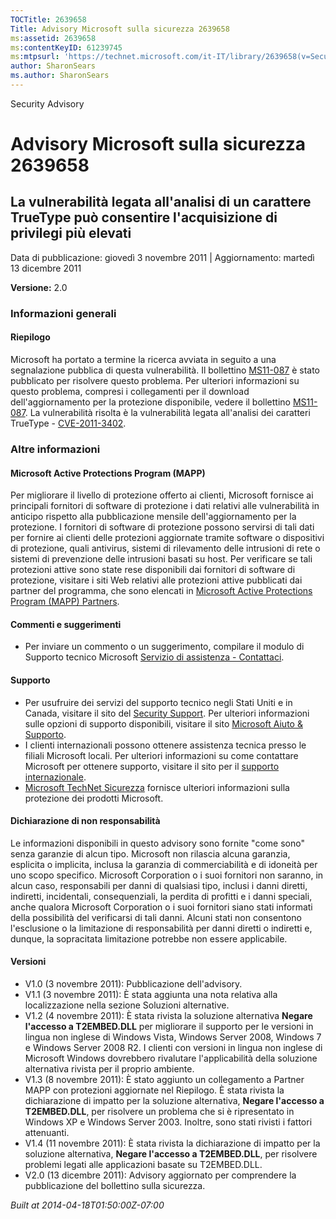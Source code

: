 ```yaml
---
TOCTitle: 2639658
Title: Advisory Microsoft sulla sicurezza 2639658
ms:assetid: 2639658
ms:contentKeyID: 61239745
ms:mtpsurl: 'https://technet.microsoft.com/it-IT/library/2639658(v=Security.10)'
author: SharonSears
ms.author: SharonSears
---
```


Security Advisory

Advisory Microsoft sulla sicurezza 2639658
==========================================

La vulnerabilità legata all'analisi di un carattere TrueType può consentire l'acquisizione di privilegi più elevati
-------------------------------------------------------------------------------------------------------------------

Data di pubblicazione: giovedì 3 novembre 2011 | Aggiornamento: martedì 13 dicembre 2011

**Versione:** 2.0

### Informazioni generali

#### Riepilogo

Microsoft ha portato a termine la ricerca avviata in seguito a una segnalazione pubblica di questa vulnerabilità. Il bollettino [MS11-087](http://go.microsoft.com/fwlink/?linkid=233008) è stato pubblicato per risolvere questo problema. Per ulteriori informazioni su questo problema, compresi i collegamenti per il download dell'aggiornamento per la protezione disponibile, vedere il bollettino [MS11-087](http://go.microsoft.com/fwlink/?linkid=233008). La vulnerabilità risolta è la vulnerabilità legata all'analisi dei caratteri TrueType - [CVE-2011-3402](http://www.cve.mitre.org/cgi-bin/cvename.cgi?name=cve-2011-3402).

### Altre informazioni

#### Microsoft Active Protections Program (MAPP)

Per migliorare il livello di protezione offerto ai clienti, Microsoft fornisce ai principali fornitori di software di protezione i dati relativi alle vulnerabilità in anticipo rispetto alla pubblicazione mensile dell'aggiornamento per la protezione. I fornitori di software di protezione possono servirsi di tali dati per fornire ai clienti delle protezioni aggiornate tramite software o dispositivi di protezione, quali antivirus, sistemi di rilevamento delle intrusioni di rete o sistemi di prevenzione delle intrusioni basati su host. Per verificare se tali protezioni attive sono state rese disponibili dai fornitori di software di protezione, visitare i siti Web relativi alle protezioni attive pubblicati dai partner del programma, che sono elencati in [Microsoft Active Protections Program (MAPP) Partners](http://go.microsoft.com/fwlink/?linkid=215201).

#### Commenti e suggerimenti

-   Per inviare un commento o un suggerimento, compilare il modulo di Supporto tecnico Microsoft [Servizio di assistenza - Contattaci](https://support.microsoft.com/common/survey.aspx?scid=sw;en;1257&showpage=1&ws=technet&sd=tech).

#### Supporto

-   Per usufruire dei servizi del supporto tecnico negli Stati Uniti e in Canada, visitare il sito del [Security Support](https://consumersecuritysupport.microsoft.com/default.aspx?mkt=it-it). Per ulteriori informazioni sulle opzioni di supporto disponibili, visitare il sito [Microsoft Aiuto &amp; Supporto](http://support.microsoft.com/?ln=it).
-   I clienti internazionali possono ottenere assistenza tecnica presso le filiali Microsoft locali. Per ulteriori informazioni su come contattare Microsoft per ottenere supporto, visitare il sito per il [supporto internazionale](http://support.microsoft.com/common/international.aspx).
-   [Microsoft TechNet Sicurezza](http://technet.microsoft.com/it-it/security/default.aspx) fornisce ulteriori informazioni sulla protezione dei prodotti Microsoft.

#### Dichiarazione di non responsabilità

Le informazioni disponibili in questo advisory sono fornite "come sono" senza garanzie di alcun tipo. Microsoft non rilascia alcuna garanzia, esplicita o implicita, inclusa la garanzia di commerciabilità e di idoneità per uno scopo specifico. Microsoft Corporation o i suoi fornitori non saranno, in alcun caso, responsabili per danni di qualsiasi tipo, inclusi i danni diretti, indiretti, incidentali, consequenziali, la perdita di profitti e i danni speciali, anche qualora Microsoft Corporation o i suoi fornitori siano stati informati della possibilità del verificarsi di tali danni. Alcuni stati non consentono l'esclusione o la limitazione di responsabilità per danni diretti o indiretti e, dunque, la sopracitata limitazione potrebbe non essere applicabile.

#### Versioni

-   V1.0 (3 novembre 2011): Pubblicazione dell'advisory.
-   V1.1 (3 novembre 2011): È stata aggiunta una nota relativa alla localizzazione nella sezione Soluzioni alternative.
-   V1.2 (4 novembre 2011): È stata rivista la soluzione alternativa **Negare l'accesso a T2EMBED.DLL** per migliorare il supporto per le versioni in lingua non inglese di Windows Vista, Windows Server 2008, Windows 7 e Windows Server 2008 R2. I clienti con versioni in lingua non inglese di Microsoft Windows dovrebbero rivalutare l'applicabilità della soluzione alternativa rivista per il proprio ambiente.
-   V1.3 (8 novembre 2011): È stato aggiunto un collegamento a Partner MAPP con protezioni aggiornate nel Riepilogo. È stata rivista la dichiarazione di impatto per la soluzione alternativa, **Negare l'accesso a T2EMBED.DLL**, per risolvere un problema che si è ripresentato in Windows XP e Windows Server 2003. Inoltre, sono stati rivisti i fattori attenuanti.
-   V1.4 (11 novembre 2011): È stata rivista la dichiarazione di impatto per la soluzione alternativa, **Negare l'accesso a T2EMBED.DLL**, per risolvere problemi legati alle applicazioni basate su T2EMBED.DLL.
-   V2.0 (13 dicembre 2011): Advisory aggiornato per comprendere la pubblicazione del bollettino sulla sicurezza.

*Built at 2014-04-18T01:50:00Z-07:00*
